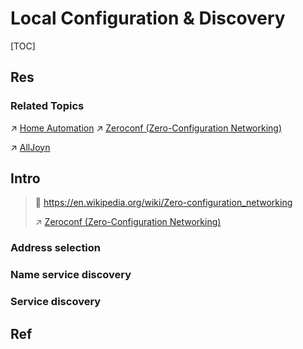 # Local Configuration & Discovery

[TOC]



## Res
### Related Topics
↗ [Home Automation](../../../../../../Embedded%20Development,%20Internet%20of%20Things%20&%20Robot/🎭%20IoT%20Scenaries/Home%20Automation/Home%20Automation.md)
↗ [Zeroconf (Zero-Configuration Networking)](../../../../../../Embedded%20Development,%20Internet%20of%20Things%20&%20Robot/🎭%20IoT%20Scenaries/Home%20Automation/Zeroconf%20(Zero-Configuration%20Networking).md)

↗ [AllJoyn](../../../../../../Embedded%20Development,%20Internet%20of%20Things%20&%20Robot/🎭%20IoT%20Scenaries/Home%20Automation/AllJoyn.md)



## Intro
> 🔗 https://en.wikipedia.org/wiki/Zero-configuration_networking
> 
> ↗ [Zeroconf (Zero-Configuration Networking)](../../../../../../Embedded%20Development,%20Internet%20of%20Things%20&%20Robot/🎭%20IoT%20Scenaries/Home%20Automation/Zeroconf%20(Zero-Configuration%20Networking).md)


### Address selection


### Name service discovery


### Service discovery



## Ref
